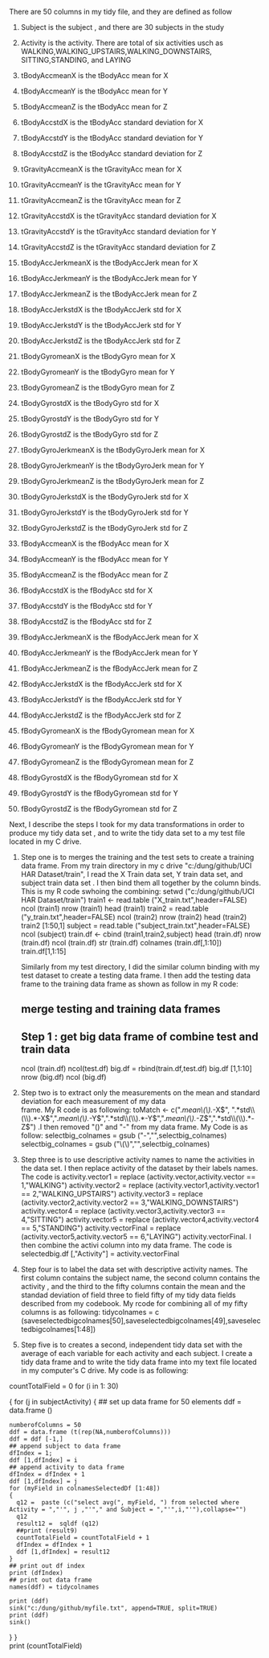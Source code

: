 There are 50 columns in my tidy file, and they are defined as follow

1. Subject  is the subject , and there are 30 subjects in the study

2.  Activity is the activity. There are total of six activities usch as WALKING,WALKING_UPSTAIRS,WALKING_DOWNSTAIRS,
    SITTING,STANDING, and LAYING

3. tBodyAccmeanX is the tBodyAcc mean for X

4. tBodyAccmeanY is the tBodyAcc mean for Y

5. tBodyAccmeanZ is the tBodyAcc mean for Z

6. tBodyAccstdX is the tBodyAcc standard deviation for X

7. tBodyAccstdY is the tBodyAcc standard deviation for Y

8. tBodyAccstdZ is the tBodyAcc standard deviation for Z

9. tGravityAccmeanX is the tGravityAcc mean for X

10. tGravityAccmeanY is the tGravityAcc mean for Y

11. tGravityAccmeanZ is the tGravityAcc mean for Z

12. tGravityAccstdX is the tGravityAcc standard deviation for X

13.  tGravityAccstdY is the tGravityAcc standard deviation for Y

14.  tGravityAccstdZ is the tGravityAcc standard deviation for Z

15. tBodyAccJerkmeanX is the tBodyAccJerk mean for X

16. tBodyAccJerkmeanY is the tBodyAccJerk mean for Y

17. tBodyAccJerkmeanZ is the tBodyAccJerk mean for Z

18. tBodyAccJerkstdX  is the tBodyAccJerk std for X

19. tBodyAccJerkstdY   is the tBodyAccJerk std for Y

20. tBodyAccJerkstdZ   is the tBodyAccJerk std for Z

21. tBodyGyromeanX   is the tBodyGyro mean  for X

22. tBodyGyromeanY is the tBodyGyro mean  for Y

23. tBodyGyromeanZ is the tBodyGyro mean  for Z

24. tBodyGyrostdX is the tBodyGyro std  for X

25.  tBodyGyrostdY is the tBodyGyro std  for Y

26.  tBodyGyrostdZ is the tBodyGyro std  for Z

27. tBodyGyroJerkmeanX is the tBodyGyroJerk mean for X

28. tBodyGyroJerkmeanY is the tBodyGyroJerk mean for Y

29. tBodyGyroJerkmeanZ is the tBodyGyroJerk mean for Z

30. tBodyGyroJerkstdX is the tBodyGyroJerk std for X

31.  tBodyGyroJerkstdY is the tBodyGyroJerk std for Y

32. tBodyGyroJerkstdZ is the tBodyGyroJerk std for Z

33. fBodyAccmeanX is the fBodyAcc mean for X

34. fBodyAccmeanY is the fBodyAcc mean for Y

35. fBodyAccmeanZ is the fBodyAcc mean for Z

36.  fBodyAccstdX is the fBodyAcc std for X

37. fBodyAccstdY is the fBodyAcc std for Y

38. fBodyAccstdZ is the fBodyAcc std for Z

39. fBodyAccJerkmeanX  is the fBodyAccJerk mean for X

40. fBodyAccJerkmeanY is the fBodyAccJerk mean for Y

41. fBodyAccJerkmeanZ is the fBodyAccJerk mean for Z 

42. fBodyAccJerkstdX is the fBodyAccJerk std for X

43. fBodyAccJerkstdY is the fBodyAccJerk std for Y

44. fBodyAccJerkstdZ is the fBodyAccJerk std for Z

45. fBodyGyromeanX is the fBodyGyromean mean for X

46. fBodyGyromeanY is the fBodyGyromean mean for Y

47. fBodyGyromeanZ is the fBodyGyromean mean for Z

48.  fBodyGyrostdX is the fBodyGyromean  std for X

49. fBodyGyrostdY is the fBodyGyromean  std for Y

50. fBodyGyrostdZ is the fBodyGyromean  std for Z


Next, I describe the steps I took for my data transformations in order to produce my tidy data set , and to write the tidy data set to a my test file located in my C drive.

1. Step one is to merges the training and the test sets to create a training data frame. 
   From my train directory in my c drive "c:/dung/github/UCI HAR Dataset/train", I read the X Train data set, Y train      data  set, and subject train data set . I then bind them all together by the column binds. 
   This is my R code swhoing the combining:
     setwd ("c:/dung/github/UCI HAR Dataset/train")
     train1 <- read.table ("X_train.txt",header=FALSE)
     ncol (train1)
     nrow (train1)
     head (train1)
     train2 = read.table ("y_train.txt",header=FALSE)
     ncol (train2)
     nrow (train2)
     head (train2)
     train2 [1:50,1]
     subject = read.table ("subject_train.txt",header=FALSE)
     ncol (subject)
     train.df <- cbind (train1,train2,subject)
     head (train.df)
     nrow (train.df)
     ncol (train.df)
     str (train.df)
     colnames (train.df[,1:10])
     train.df[1,1:15]
   
    Similarly from my test directory, I did the similar column binding with my test dataset to create a testing data frame. I then add the testing data frame to the training data frame as shown as follow in my R code:
        
     ## merge testing and training data frames
     ## Step 1 : get big data frame of combine test and train data
     ncol (train.df)
     ncol(test.df)
     big.df = rbind(train.df,test.df)
     big.df [1,1:10]
     nrow (big.df)
     ncol (big.df)


2. Step two is to extract only the measurements on the mean and standard deviation for each measurement of my data   
    frame. My R code is as following:
   toMatch <- c(".*mean\\(\\).*-X$", ".*std\\(\\).*-X$",".*mean\\(\\).*-Y$",".*std\\(\\).*-Y$",".*mean\\(\\).*-Z$",".*std\\(\\).*-Z$")
  .I then removed "()" and "-" from my data frame. My Code is as follow:
   selectbig_colnames = gsub ("-","",selectbig_colnames)
   selectbig_colnames = gsub ("\\(\\)","",selectbig_colnames)

3. Step three is to use descriptive activity names to name the activities in the data set. I then replace activity of the dataset by their labels names. The code is activity.vector1 = replace (activity.vector,activity.vector ==     1,"WALKING")
activity.vector2 = replace (activity.vector1,activity.vector1 == 2,"WALKING_UPSTAIRS")
activity.vector3 = replace (activity.vector2,activity.vector2 == 3,"WALKING_DOWNSTAIRS")
activity.vector4 = replace (activity.vector3,activity.vector3 == 4,"SITTING")
activity.vector5 = replace (activity.vector4,activity.vector4 == 5,"STANDING")
activity.vectorFinal = replace (activity.vector5,activity.vector5 == 6,"LAYING")
activity.vectorFinal. I then combine the activi column into my data frame. The code is selectedbig.df [,"Activity"]  = activity.vectorFinal


4. Step four is to label the data set with descriptive activity names. The first column contains the subject name, the second column contains the activity , and the third to the fifty columns contain the mean and the standad deviation of field three to field fifty of my tidy data fields described from my codebook. My rcode for combining all of my fifty  columns is as following:
 tidycolnames = c (saveselectedbigcolnames[50],saveselectedbigcolnames[49],saveselectedbigcolnames[1:48])


5. Step five is to creates a second, independent tidy data set with the average of each variable for each activity and each subject. I create a tidy data frame and to write the tidy data frame into my text file located in my computer's C drive. My code is as following:

 
countTotalField = 0
for (i in 1: 30)
  
{
  for (j in subjectActivity)
  {
    ## set up data frame for 50 elements
    ddf = data.frame ()
    
    numberofColumns = 50
    ddf = data.frame (t(rep(NA,numberofColumns)))
    ddf = ddf [-1,]
    ## append subject to data frame
    dfIndex = 1;
    ddf [1,dfIndex] = i
    ## append activity to data frame
    dfIndex = dfIndex + 1
    ddf [1,dfIndex] = j
    for (myField in colnamesSelectedDf [1:48])
    {
      q12 =  paste (c("select avg(", myField, ") from selected where Activity = ","'", j ,"'"," and Subject = ","'",i,"'"),collapse="")
      q12
      result12 =  sqldf (q12)  
      ##print (result9)
      countTotalField = countTotalField + 1
      dfIndex = dfIndex + 1
      ddf [1,dfIndex] = result12
    }
    ## print out df index
    print (dfIndex)
    ## print out data frame
    names(ddf) = tidycolnames
    
    print (ddf)
    sink("c:/dung/github/myfile.txt", append=TRUE, split=TRUE) 
    print (ddf)
    sink()
  }
}  
print (countTotalField)  


